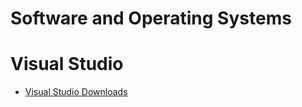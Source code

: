 # Software and Operating Systems

# Visual Studio

- [Visual Studio Downloads](https://www.visualstudio.com/downloads/download-visual-studio-vs)